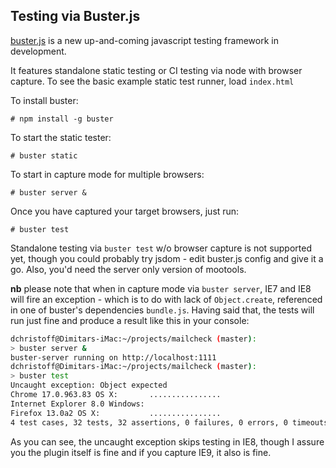 Testing via Buster.js
---------------------

[buster.js](http://busterjs.org) is a new up-and-coming javascript testing framework in development.

It features standalone static testing or CI testing via node with browser capture.
To see the basic example static test runner, load  `index.html`

To install buster:

    # npm install -g buster

To start the static tester:

    # buster static

To start in capture mode for multiple browsers:

    # buster server &

Once you have captured your target browsers, just run:

    # buster test

Standalone testing via `buster test` w/o browser capture is not supported yet, though you could probably try jsdom - edit buster.js config and give it a go. Also, you'd need the server only version of mootools.

**nb** please note that when in capture mode via `buster server`, IE7 and IE8 will fire an exception - which is to do with lack of `Object.create`, referenced in one of buster's dependencies `bundle.js`. Having said that, the tests will run just fine and produce a result like this in your console:

```sh
dchristoff@Dimitars-iMac:~/projects/mailcheck (master):
> buster server &
buster-server running on http://localhost:1111
dchristoff@Dimitars-iMac:~/projects/mailcheck (master):
> buster test
Uncaught exception: Object expected
Chrome 17.0.963.83 OS X:       ................
Internet Explorer 8.0 Windows:
Firefox 13.0a2 OS X:           ................
4 test cases, 32 tests, 32 assertions, 0 failures, 0 errors, 0 timeouts
```

As you can see, the uncaught exception skips testing in IE8, though I assure you the plugin itself is fine and if you capture IE9, it also is fine.